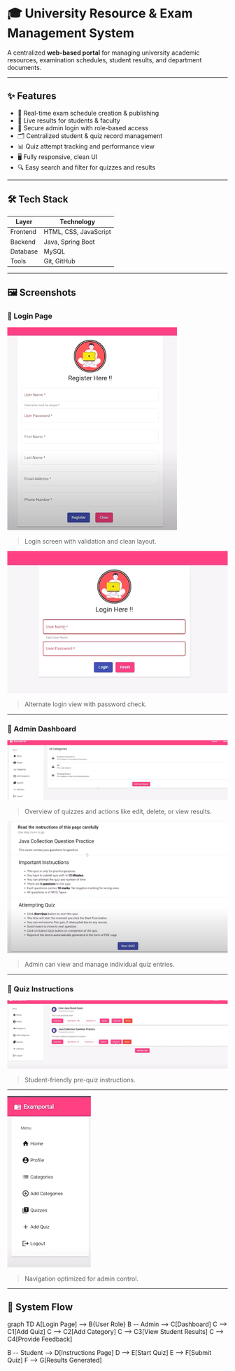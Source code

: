 # 🎓 University Resource & Exam Management System

A centralized **web-based portal** for managing university academic resources, examination schedules, student results, and department documents.

---

## ✨ Features

- 📅 Real-time exam schedule creation & publishing  
- 📄 Live results for students & faculty  
- 🔐 Secure admin login with role-based access  
- 🗂️ Centralized student & quiz record management  
- 📊 Quiz attempt tracking and performance view  
- 🖥️ Fully responsive, clean UI  
- 🔍 Easy search and filter for quizzes and results  

---

## 🛠️ Tech Stack

| Layer      | Technology            |
|------------|------------------------|
| Frontend   | HTML, CSS, JavaScript  |
| Backend    | Java, Spring Boot      |
| Database   | MySQL                  |
| Tools      | Git, GitHub            |

---

## 🖼️ Screenshots

### 🔐 Login Page
![Login Page 1](https://raw.githubusercontent.com/SRUJANKS99/University-Resource-and-Exam-Management-System/main/e6ad4fc8-2ebb-4a8c-b391-8dcffefd4acd%20(1).png)  
> Login screen with validation and clean layout.

![Login Page 2](https://raw.githubusercontent.com/SRUJANKS99/University-Resource-and-Exam-Management-System/main/d5ca8dfd-0cbd-4cf4-a39b-1bc59575784f.png)  
> Alternate login view with password check.

---

### 🧾 Admin Dashboard
![Dashboard](https://raw.githubusercontent.com/SRUJANKS99/University-Resource-and-Exam-Management-System/main/cb28ca03-c077-4b9c-9f99-d8b040400f39.png)  
> Overview of quizzes and actions like edit, delete, or view results.

![Dashboard 2](https://raw.githubusercontent.com/SRUJANKS99/University-Resource-and-Exam-Management-System/main/8d3c2297-e6d1-4e5c-ae3f-bd279f299b5a%20(1).png)  
> Admin can view and manage individual quiz entries.

---

### 📖 Quiz Instructions
![Instructions](https://raw.githubusercontent.com/SRUJANKS99/University-Resource-and-Exam-Management-System/main/b16e2a74-98a8-4037-80b3-80e6b1ebf594%20(1).png)  
> Student-friendly pre-quiz instructions.

---



![Sidebar 2](https://raw.githubusercontent.com/SRUJANKS99/University-Resource-and-Exam-Management-System/main/5cf8b677-7a2a-4f15-b41b-3fe48edcb9c2.png)  
> Navigation optimized for admin control.

---

## 🔄 System Flow

graph TD
A[Login Page] --> B{User Role}
B -- Admin --> C[Dashboard]
C --> C1[Add Quiz]
C --> C2[Add Category]
C --> C3[View Student Results]
C --> C4[Provide Feedback]

B -- Student --> D[Instructions Page]
D --> E[Start Quiz]
E --> F[Submit Quiz]
F --> G[Results Generated]

